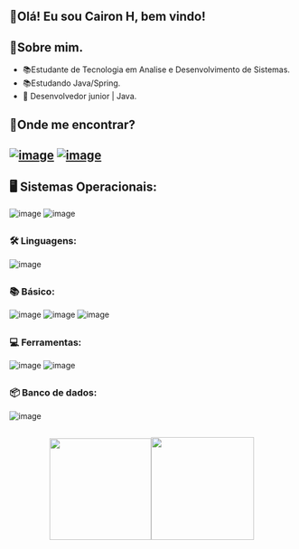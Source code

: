 
 ## 👋Olá! Eu sou Cairon H, bem vindo!

  ## 🤔Sobre mim.

- 📚Estudante de Tecnologia em Analise e Desenvolvimento de Sistemas.
- 📚Estudando Java/Spring.
- 💬 Desenvolvedor junior | Java.

## 🔎Onde me encontrar?
## [![image](https://user-images.githubusercontent.com/90021073/146650265-ffbaad54-7c9f-4f03-ab88-43b145d30a2f.png)]( https://www.linkedin.com/in/cairon-henrique-b88375224/ )  [![image](https://user-images.githubusercontent.com/90021073/146650436-2a65f209-c4df-442b-9ea6-ee94deadcb33.png)](mailto:m.caironhenrique60@gmail.com) 

## 🖥️ Sistemas Operacionais:<br>
![image](https://user-images.githubusercontent.com/90021073/146655438-5eb397cf-83d6-4da8-aec1-07b6a95838ab.png)
![image](https://user-images.githubusercontent.com/90021073/146655442-280c1291-6812-4ffc-9ee7-30726076b472.png)
##
###  🛠 Linguagens:
![image](https://img.shields.io/badge/Java-ED8B00?style=for-the-badge&logo=java&logoColor=white)

##
### 📚 Básico:
![image](https://user-images.githubusercontent.com/90021073/146654924-53adba63-593d-4e1f-a7c6-cc965bbf7ac2.png)
![image](https://user-images.githubusercontent.com/90021073/146654934-317f24a1-edce-4379-bfb7-233e917a9d66.png)
![image](https://img.shields.io/badge/JavaScript-323330?style=for-the-badge&logo=javascript&logoColor=F7DF1E)
##
###  💻 Ferramentas:
![image](https://user-images.githubusercontent.com/90021073/146653718-71837640-ce68-44ec-9087-efb549afc9bb.png)
![image](https://img.shields.io/badge/Spring-6DB33F?style=for-the-badge&logo=spring&logoColor=white)
##
###  📦 Banco de dados:
![image](https://user-images.githubusercontent.com/90021073/146653733-d0a73257-a0d5-4094-a1ab-aed010eabb7c.png)<br>
##
<div align = "center">
  <a href="https://github.com/cairon-henrique-60">
  <img height = "180em" src = "https://github-readme-stats.vercel.app/api?username=cairon-henrique-60&show_icons=true&theme=dark&include_all_commits=true&count_private=true" /><img height = "182em" src = "https://github-readme-stats.vercel.app/api/top-langs/?username=cairon-henrique-60&layout=compact&langs_count=7&theme=dark" />
</div>
 

  


